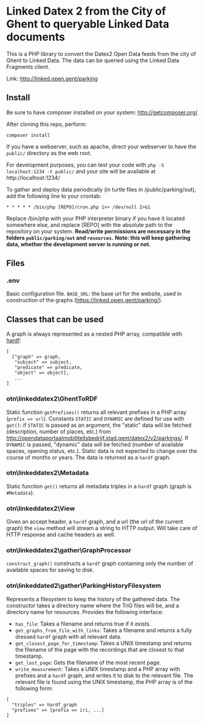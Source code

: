 # Linked Datex 2 from the City of Ghent to queryable Linked Data documents

This is a PHP library to convert the Datex2 Open Data feeds from the city of Ghent to Linked Data. The data can be queried using the Linked Data Fragments client.

Link: http://linked.open.gent/parking

## Install

Be sure to have composer installed on your system: http://getcomposer.org/

After cloning this repo, perform:
```
composer install
```

If you have a webserver, such as apache, direct your webserver to have the `public/` directory as the web root.

For development purposes, you can test your code with `php -S localhost:1234 -t public/` and your site will be available at http://localhost:1234/

To gather and deploy data periodically (in turtle files in /public/parking/out), add the following line to your crontab:

```
* * * * * /bin/php [REPO]/cron.php 1>> /dev/null 2>&1
```

Replace /bin/php with your PHP interpreter binary if you have it located somewhere else, and replace [REPO]
with the absolute path to the repository on your system.
**Read/write permissions are necessary in the folders `public/parking/out` and `resources`.**
**Note: this will keep gathering data, whether the development server is running or not.**

## Files

### .env
Basic configuration file.
`BASE_URL`: the base url for the website, used in construction of the graphs (https://linked.open.gent/parking/).

## Classes that can be used

A graph is always represented as a nested PHP array, compatible with [hardf](https://github.com/pietercolpaert/hardf):
```
[
  ["graph" => graph,
   "subject" => subject,
   "predicate" => predicate,
   "object" => object],
   ...
]
```

### otn\linkeddatex2\GhentToRDF

Static function `getPrefixes()` returns all relevant prefixes in a PHP array (`prefix => url`). Constants `STATIC` and `DYNAMIC` are defined
for use with `get()`: if `STATIC` is passed as an argument, the "static" data will be fetched (description, number of places, etc.) from
http://opendataportaalmobiliteitsbedrijf.stad.gent/datex2/v2/parkings/. If `DYNAMIC` is passed, "dynamic" data will be fetched (number of available
spaces, opening status, etc.). Static data is not expected to change over the course of months or years. The data is returned as a `hardf` graph.

### otn\linkeddatex2\Metadata

Static function `get()` returns all metadata triples in a `hardf` graph (graph is `#Metadata`).

### otn\linkeddatex2\View

Given an accept header, a `hardf` graph, and a url (the url of the current graph)
the `view` method will stream a string to HTTP output. Will take care of HTTP response and cache headers as well.

### otn\linkeddatex2\gather\GraphProcessor

`construct_graph()` constructs a `hardf` graph containing only the number of available spaces for saving to disk.

### otn\linkeddated2\gather\ParkingHistoryFilesystem

Represents a filesystem to keep the history of the gathered data. The constructor takes a directory name where the TriG files will be,
and a directory name for resources. Provides the following interface:
* `has_file`: Takes a filename and returns true if it exists.
* `get_graphs_from_file_with_links`: Takes a filename and returns a fully dressed `hardf` graph with all relevant data.
* `get_closest_page_for_timestamp`: Takes a UNIX timestamp and returns the filename of the page with the recordings that are closest to that timestamp.
* `get_last_page`: Gets the filename of the most recent page.
* `write_measurement`: Takes a UNIX timestamp and a PHP array with prefixes and a `hardf` graph, and writes it to disk to the relevant file. The relevant file is found using the UNIX timestamp, the PHP array is of the following form:
```
[
  "triples" => hardf_graph
  "prefixes" => [prefix => iri, ...]
]
```
